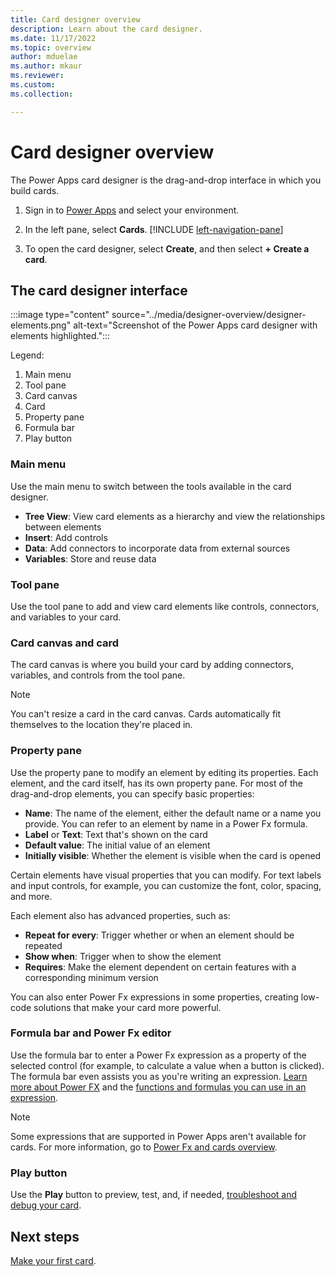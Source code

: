 ```yaml
---
title: Card designer overview
description: Learn about the card designer.
ms.date: 11/17/2022
ms.topic: overview
author: mduelae
ms.author: mkaur
ms.reviewer: 
ms.custom: 
ms.collection: 

---
```


# Card designer overview

The Power Apps card designer is the drag-and-drop interface in which you build cards.

1. Sign in to [Power Apps](https://make.powerapps.com) and select your environment.

1. In the left pane, select **Cards**. [!INCLUDE [left-navigation-pane](../../includes/left-navigation-pane.md)]

1. To open the card designer, select **Create**, and then select **+ Create a card**.

## The card designer interface

:::image type="content" source="../media/designer-overview/designer-elements.png" alt-text="Screenshot of the Power Apps card designer with elements highlighted.":::

Legend:

1. Main menu
1. Tool pane
1. Card canvas
1. Card
1. Property pane
1. Formula bar
1. Play button

### Main menu

Use the main menu to switch between the tools available in the card designer.

- **Tree View**: View card elements as a hierarchy and view the relationships between elements
- **Insert**: Add controls
- **Data**: Add connectors to incorporate data from external sources
- **Variables**: Store and reuse data

### Tool pane

Use the tool pane to add and view card elements like controls, connectors, and variables to your card.

### Card canvas and card

The card canvas is where you build your card by adding connectors, variables, and controls from the tool pane.

> [!NOTE]
> You can't resize a card in the card canvas. Cards automatically fit themselves to the location they're placed in.

### Property pane

Use the property pane to modify an element by editing its properties. Each element, and the card itself, has its own property pane. For most of the drag-and-drop elements, you can specify basic properties:

- **Name**: The name of the element, either the default name or a name you provide. You can refer to an element by name in a Power Fx formula.
- **Label** or **Text**: Text that's shown on the card
- **Default value**: The initial value of an element
- **Initially visible**: Whether the element is visible when the card is opened

Certain elements have visual properties that you can modify. For text labels and input controls, for example, you can customize the font, color, spacing, and more.

Each element also has advanced properties, such as:

- **Repeat for every**: Trigger whether or when an element should be repeated
- **Show when**: Trigger when to show the element
- **Requires**: Make the element dependent on certain features with a corresponding minimum version

You can also enter Power Fx expressions in some properties, creating low-code solutions that make your card more powerful.

### Formula bar and Power Fx editor

Use the formula bar to enter a Power Fx expression as a property of the selected control (for example, to calculate a value when a button is clicked). The formula bar even assists you as you're writing an expression. [Learn more about Power FX](../make-a-card/power-fx/intro-to-pfx.md) and the [functions and formulas you can use in an expression](/powerapps/maker/canvas-apps/formula-reference).

> [!NOTE]
> Some expressions that are supported in Power Apps aren't available for cards. For more information, go to [Power Fx and cards overview](../make-a-card/power-fx/intro-to-pfx.md).

### Play button

Use the **Play** button to preview, test, and, if needed, [troubleshoot and debug your card](../make-a-card/testing/debugging-cards.md).

## Next steps

[Make your first card](../tutorials/hello-world-card.md).
